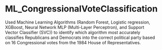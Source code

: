 # ML_CongressionalVoteClassification
Used Machine Learning Algorithms (Random Forest, Logistic regression, XGBoost, Neural Network MLP (Multi-Layer Perceptron), and Support Vector Classifier (SVC)) to identify which algorithm most accurately classifies Republicans and Democrats into the correct political party based on 16 Congressional votes from the 1984 House of Representatives.
